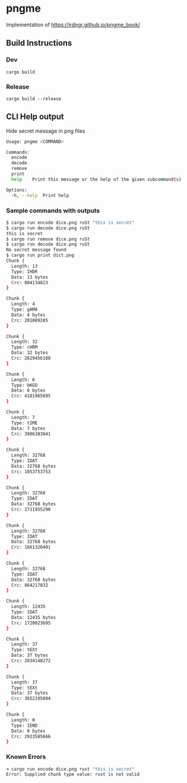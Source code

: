# pngme

Implementation of <https://jrdngr.github.io/pngme_book/>

## Build Instructions

### Dev

`cargo build`

### Release

`cargo build --release`

## CLI Help output

Hide secret message in png files

```sh
Usage: pngme <COMMAND>

Commands:
  encode
  decode
  remove
  print
  help    Print this message or the help of the given subcommand(s)

Options:
  -h, --help  Print help
```

### Sample commands with outputs

```sh
$ cargo run encode dice.png ruSt "this is secret"
$ cargo run decode dice.png ruSt
this is secret
$ cargo run remove dice.png ruSt
$ cargo run decode dice.png ruSt
No secret message found
$ cargo run print dict.png
Chunk {
  Length: 13
  Type: IHDR
  Data: 13 bytes
  Crc: 804134823
}

Chunk {
  Length: 4
  Type: gAMA
  Data: 4 bytes
  Crc: 201089285
}

Chunk {
  Length: 32
  Type: cHRM
  Data: 32 bytes
  Crc: 2629456188
}

Chunk {
  Length: 6
  Type: bKGD
  Data: 6 bytes
  Crc: 4181965695
}

Chunk {
  Length: 7
  Type: tIME
  Data: 7 bytes
  Crc: 3906383041
}

Chunk {
  Length: 32768
  Type: IDAT
  Data: 32768 bytes
  Crc: 1053753753
}

Chunk {
  Length: 32768
  Type: IDAT
  Data: 32768 bytes
  Crc: 2711955290
}

Chunk {
  Length: 32768
  Type: IDAT
  Data: 32768 bytes
  Crc: 1661320401
}

Chunk {
  Length: 32768
  Type: IDAT
  Data: 32768 bytes
  Crc: 864217832
}

Chunk {
  Length: 12435
  Type: IDAT
  Data: 12435 bytes
  Crc: 1720023695
}

Chunk {
  Length: 37
  Type: tEXt
  Data: 37 bytes
  Crc: 2834148272
}

Chunk {
  Length: 37
  Type: tEXt
  Data: 37 bytes
  Crc: 3652195084
}

Chunk {
  Length: 0
  Type: IEND
  Data: 0 bytes
  Crc: 2923585666
}
```

### Known Errors

```sh
➜ cargo run encode dice.png rust "this is secret"
Error: Supplied chunk type value: rust is not valid
```
